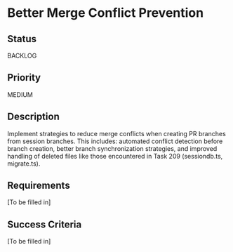 # Better Merge Conflict Prevention

## Status

BACKLOG

## Priority

MEDIUM

## Description

Implement strategies to reduce merge conflicts when creating PR branches from session branches. This includes: automated conflict detection before branch creation, better branch synchronization strategies, and improved handling of deleted files like those encountered in Task 209 (sessiondb.ts, migrate.ts).

## Requirements

[To be filled in]

## Success Criteria

[To be filled in]
